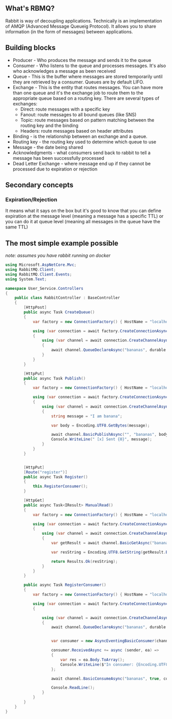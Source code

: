 
## What's RBMQ?

Rabbit is way of decoupling applications. Technically is an implementation of AMQP (Advanced Message Queueig Protocol). It allows you to share information (in the form of messages) between applications.

## Building blocks

- Producer - Who produces the message and sends it to the queue
- Consumer - Who listens to the queue and processes messages. It's also who acknowledges a message as been received
- Queue - This is the buffer where messages are stored temporarily until they are retrieved by a consumer. Queues are by default LIFO.
- Exchange - This is the entity that routes messages. You can have more than one queue and it's the exchange job to route them to the appropriate queue based on a routing key. There are several types of exchanges:
	- Direct: route messages with a specific key
	- Fanout: route messages to all bound queues (like SNS)
	- Topic: route messages based on pattern matching between the routing key and the binding
	- Headers: route messages based on header attributes
- Binding - is the relationship between an exchange and a queue.
- Routing key - the routing key used to determine which queue to use
- Message - the date being shared
- Acknowledgments - what consumers send back to rabbit to tell a message has been successfully processed
- Dead Letter Exchange - where message end up if they cannot be processed due to expiration or rejection

## Secondary concepts
### Expiration/Rejection

It means what it says on the box but it's good to know that you can define expiration at the message level (meaning a message has a specific TTL) or you can do it at queue level (meaning all messages in the queue have the same TTL)


## The most simple example possible

*note: assumes you have rabbit running on docker*

```C#
using Microsoft.AspNetCore.Mvc;
using RabbitMQ.Client;
using RabbitMQ.Client.Events;
using System.Text;

namespace User_Service.Controllers
{
    public class RabbitController : BaseController
    {
        [HttpPost]
        public async Task CreateQueue()
        {
            var factory = new ConnectionFactory() { HostName = "localhost", Port = 5672 };

            using (var connection = await factory.CreateConnectionAsync())
            {
                using (var channel = await connection.CreateChannelAsync())
                {
                    await channel.QueueDeclareAsync("bananas", durable: false, exclusive: false, autoDelete: false, arguments: null);
                }
            }
        }

        [HttpPut]
        public async Task Publish()
        {
            var factory = new ConnectionFactory() { HostName = "localhost", Port = 5672 };

            using (var connection = await factory.CreateConnectionAsync())
            {
                using (var channel = await connection.CreateChannelAsync())
                {
                    string message = "I am banana";

                    var body = Encoding.UTF8.GetBytes(message);

                    await channel.BasicPublishAsync("", "bananas", body);
                    Console.WriteLine(" [x] Sent {0}", message);
                }
            }
        }


        [HttpPut]
        [Route("register")]
        public async Task Register()
        {
            this.RegisterConsumer();
        }

        [HttpGet]
        public async Task<IResult> ManualRead()
        {
            var factory = new ConnectionFactory() { HostName = "localhost", Port = 5672 };

            using (var connection = await factory.CreateConnectionAsync())
            {
                using (var channel = await connection.CreateChannelAsync())
                {
                    var getResult = await channel.BasicGetAsync("bananas", true);

                    var resString = Encoding.UTF8.GetString(getResult.Body.ToArray());

                    return Results.Ok(resString);
                }
            }
        }

        public async Task RegisterConsumer()
        {
            var factory = new ConnectionFactory() { HostName = "localhost", Port = 5672 };

            using (var connection = await factory.CreateConnectionAsync())
            {

                using (var channel = await connection.CreateChannelAsync())
                {
                    await channel.QueueDeclareAsync("bananas", durable: false, exclusive: false, autoDelete: false, arguments: null);


                    var consumer = new AsyncEventingBasicConsumer(channel);

                    consumer.ReceivedAsync += async (sender, ea) =>
                    {
                        var res = ea.Body.ToArray();
                        Console.WriteLine($"In consumer: {Encoding.UTF8.GetString(res)}");
                    };

                    await channel.BasicConsumeAsync("bananas", true, consumer);

                    Console.ReadLine();
                }
            }
        }
    }
}

```